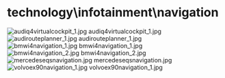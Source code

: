 <h1>technology\infotainment\navigation</h1>
<div class="container text-center">
<div class="row">
<div class="col col-lg-2 col-6">
<img src="https://media.evkx.net/multimedia/technology/infotainment/navigation/audiq4virtualcockpit_1_xst.jpg" class="img-thumbnail" alt="audiq4virtualcockpit_1.jpg">
audiq4virtualcockpit_1.jpg
</div>
<div class="col col-lg-2 col-6">
<img src="https://media.evkx.net/multimedia/technology/infotainment/navigation/audirouteplanner_1_xst.jpg" class="img-thumbnail" alt="audirouteplanner_1.jpg">
audirouteplanner_1.jpg
</div>
<div class="col col-lg-2 col-6">
<img src="https://media.evkx.net/multimedia/technology/infotainment/navigation/bmwi4navigation_1_xst.jpg" class="img-thumbnail" alt="bmwi4navigation_1.jpg">
bmwi4navigation_1.jpg
</div>
<div class="col col-lg-2 col-6">
<img src="https://media.evkx.net/multimedia/technology/infotainment/navigation/bmwi4navigation_2_xst.jpg" class="img-thumbnail" alt="bmwi4navigation_2.jpg">
bmwi4navigation_2.jpg
</div>
<div class="col col-lg-2 col-6">
<img src="https://media.evkx.net/multimedia/technology/infotainment/navigation/mercedeseqsnavigation_xst.jpg" class="img-thumbnail" alt="mercedeseqsnavigation.jpg">
mercedeseqsnavigation.jpg
</div>
<div class="col col-lg-2 col-6">
<img src="https://media.evkx.net/multimedia/technology/infotainment/navigation/volvoex90navigation_1_xst.jpg" class="img-thumbnail" alt="volvoex90navigation_1.jpg">
volvoex90navigation_1.jpg
</div>
</div>
</div>
